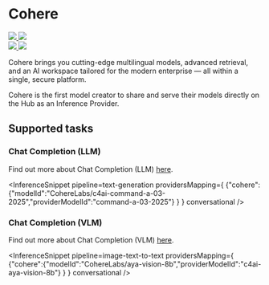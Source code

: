 <!---
WARNING

This markdown file has been generated from a script. Please do not edit it directly.

### Template

If you want to update the content related to cohere's description, please edit the template file under `https://github.com/huggingface/hub-docs/tree/main/scripts/inference-providers/templates/providers/cohere.handlebars`.

### Logos

If you want to update cohere's logo, upload a file by opening a PR on https://huggingface.co/datasets/huggingface/documentation-images/tree/main/inference-providers/logos. Ping @wauplin and @celinah on the PR to let them know you uploaded a new logo.
Logos must be in .png format and be named `cohere-light.png` and `cohere-dark.png`. Visit https://huggingface.co/settings/theme to switch between light and dark mode and check that the logos are displayed correctly.

### Generation script

For more details, check out the `generate.ts` script: https://github.com/huggingface/hub-docs/blob/main/scripts/inference-providers/scripts/generate.ts.
--->

# Cohere

<div class="flex justify-center">
    <a href="https://cohere.com/" target="_blank">
        <img class="block dark:hidden" src="https://huggingface.co/datasets/huggingface/documentation-images/resolve/main/inference-providers/logos/cohere-light.png"/>
        <img class="hidden dark:block" src="https://huggingface.co/datasets/huggingface/documentation-images/resolve/main/inference-providers/logos/cohere-dark.png"/>
    </a>
</div>

<div class="flex">
    <a href="https://huggingface.co/CohereLabs" target="_blank">
        <img class="block dark:hidden" src="https://huggingface.co/datasets/huggingface/badges/resolve/main/follow-us-on-hf-lg.svg"/>
        <img class="hidden dark:block" src="https://huggingface.co/datasets/huggingface/badges/resolve/main/follow-us-on-hf-lg-dark.svg"/>
    </a>
</div>

Cohere brings you cutting-edge multilingual models, advanced retrieval, and an AI workspace tailored for the modern enterprise — all within a single, secure platform.

Cohere is the first model creator to share and serve their models directly on the Hub as an Inference Provider.

## Supported tasks


### Chat Completion (LLM)

Find out more about Chat Completion (LLM) [here](../tasks/chat-completion).

<InferenceSnippet
    pipeline=text-generation
    providersMapping={ {"cohere":{"modelId":"CohereLabs/c4ai-command-a-03-2025","providerModelId":"command-a-03-2025"} } }
conversational />


### Chat Completion (VLM)

Find out more about Chat Completion (VLM) [here](../tasks/chat-completion).

<InferenceSnippet
    pipeline=image-text-to-text
    providersMapping={ {"cohere":{"modelId":"CohereLabs/aya-vision-8b","providerModelId":"c4ai-aya-vision-8b"} } }
conversational />

